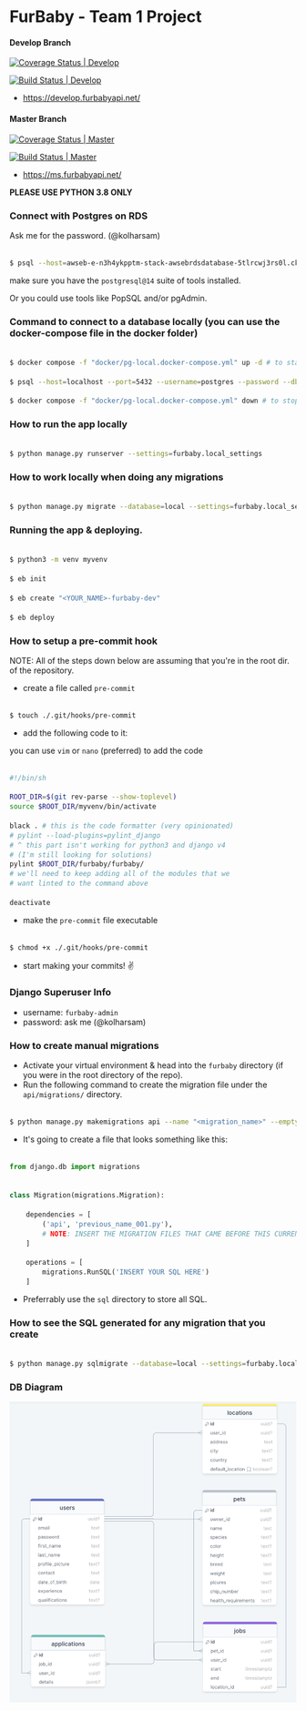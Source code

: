 # FurBaby - Team 1 Project

#### Develop Branch

[![Coverage Status | Develop](https://coveralls.io/repos/github/gcivil-nyu-org/INET-Monday-Fall2023-Team-1/badge.svg?branch=develop)](https://coveralls.io/github/gcivil-nyu-org/INET-Monday-Fall2023-Team-1?branch=develop)

[![Build Status | Develop](https://app.travis-ci.com/gcivil-nyu-org/INET-Monday-Fall2023-Team-1.svg?branch=develop)](https://app.travis-ci.com/gcivil-nyu-org/INET-Monday-Fall2023-Team-1)

- https://develop.furbabyapi.net/

#### Master Branch

[![Coverage Status | Master](https://coveralls.io/repos/github/gcivil-nyu-org/INET-Monday-Fall2023-Team-1/badge.svg?branch=master)](https://coveralls.io/github/gcivil-nyu-org/INET-Monday-Fall2023-Team-1?branch=master)

[![Build Status | Master](https://app.travis-ci.com/gcivil-nyu-org/INET-Monday-Fall2023-Team-1.svg?branch=master)](https://app.travis-ci.com/gcivil-nyu-org/INET-Monday-Fall2023-Team-1)

- https://ms.furbabyapi.net/

**PLEASE USE PYTHON 3.8 ONLY**

### Connect with Postgres on RDS

Ask me for the password. (@kolharsam)

```sh

$ psql --host=awseb-e-n3h4ykpptm-stack-awsebrdsdatabase-5tlrcwj3rs0l.ckzyhv20mvw0.us-east-1.rds.amazonaws.com --port=5432 --username=root --password --dbname=ebdb

```

make sure you have the `postgresql@14` suite of tools installed.

Or you could use tools like PopSQL and/or pgAdmin.

### Command to connect to a database locally (you can use the docker-compose file in the docker folder)

```sh

$ docker compose -f "docker/pg-local.docker-compose.yml" up -d # to start the postgres db

$ psql --host=localhost --port=5432 --username=postgres --password --dbname=postgres # password is also "postgres"

$ docker compose -f "docker/pg-local.docker-compose.yml" down # to stop the db

```


### How to run the app locally

```sh

$ python manage.py runserver --settings=furbaby.local_settings

```

### How to work locally when doing any migrations

```sh

$ python manage.py migrate --database=local --settings=furbaby.local_settings

```

### Running the app & deploying.

```sh

$ python3 -m venv myvenv

$ eb init

$ eb create "<YOUR_NAME>-furbaby-dev"

$ eb deploy

```

### How to setup a pre-commit hook

NOTE: All of the steps down below are assuming that you're in the root dir. of the repository.

- create a file called `pre-commit`

```sh

$ touch ./.git/hooks/pre-commit

```

- add the following code to it:

you can use `vim` or `nano` (preferred) to add the code

```sh

#!/bin/sh

ROOT_DIR=$(git rev-parse --show-toplevel)
source $ROOT_DIR/myvenv/bin/activate

black . # this is the code formatter (very opinionated)
# pylint --load-plugins=pylint_django 
# ^ this part isn't working for python3 and django v4
# (I'm still looking for solutions)
pylint $ROOT_DIR/furbaby/furbaby/
# we'll need to keep adding all of the modules that we
# want linted to the command above

deactivate

```

- make the `pre-commit` file executable

```sh

$ chmod +x ./.git/hooks/pre-commit

```

- start making your commits! ✌️

### Django Superuser Info

- username: `furbaby-admin`
- password: ask me (@kolharsam)

### How to create manual migrations

- Activate your virtual environment &amp; head into the `furbaby` directory (if you were in the root directory of the repo).
- Run the following command to create the migration file under the `api/migrations/` directory.

```sh

$ python manage.py makemigrations api --name "<migration_name>" --empty

```

- It's going to create a file that looks something like this:

```python

from django.db import migrations


class Migration(migrations.Migration):

    dependencies = [
        ('api', 'previous_name_001.py'),
        # NOTE: INSERT THE MIGRATION FILES THAT CAME BEFORE THIS CURRENT ONE
    ]

    operations = [
        migrations.RunSQL('INSERT YOUR SQL HERE')
    ]

```

- Preferrably use the `sql` directory to store all SQL.

### How to see the SQL generated for any migration that you create

```sh

$ python manage.py sqlmigrate --database=local --settings=furbaby.local_settings api "<full_name_of_migration>"

```

### DB Diagram

![DB Diagram](./img/db-diagram.png)
